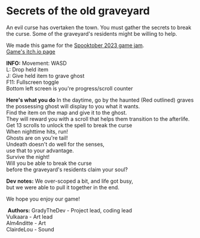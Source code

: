# Secrets of the old graveyard

An evil curse has overtaken the town.
You must gather the secrets to break the curse.
Some of the graveyard's residents might be willing to help.​

We made this game for the [Spooktober 2023 game jam](https://itch.io/jam/mattaspland-spooktober-game-jam).  
[Game's itch.io page](https://gradythedev.itch.io/secrets-of-the-old-graveyard)

**INFO:**
Movement: WASD  
L: Drop held item  
J: Give held item to grave ghost  
F11: Fullscreen toggle  
Bottom left screen is you're progress/scroll counter  

**Here's what you do**
In the daytime, go by the haunted (Red outlined) graves  
the possessing ghost will display to you what it wants.  
Find the item on the map and give it to the ghost.  
They will reward you with a scroll that helps them transition to the afterlife.  
Get 13 scrolls to unlock the spell to break the curse  
When nighttime hits, run!  
Ghosts are on you're tail!  
Undeath doesn't do well for the senses,  
use that to your advantage.  
Survive the night!  
​Will you be able to break the curse  
before the graveyard's residents claim your soul?  


**​Dev notes:​**
We over-scoped a bit, and life got busy,  
but we were able to pull it together in the end.  

We hope you enjoy our game!  

​
**Authors:**
GradyTheDev - Project lead, coding lead  
Vulkaara - Art lead  
Alm4nditte - Art  
ClairdeLou - Sound  


